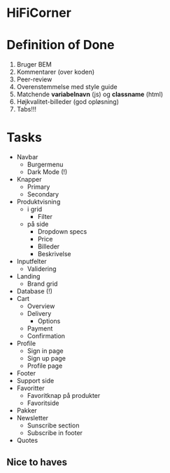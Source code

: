# HiFiCorner

# Definition of Done
1. Bruger BEM
2. Kommentarer (over koden)
3. Peer-review
4. Overenstemmelse med style guide
5. Matchende **variabelnavn** (js) og **classname** (html)
6. Højkvalitet-billeder (god opløsning)
7. Tabs!!!


# Tasks
- Navbar
  - Burgermenu
  - Dark Mode (!)
- Knapper
  - Primary
  - Secondary
- Produktvisning
  - i grid
    - Filter
  - på side
    - Dropdown specs
    - Price
    - Billeder
    - Beskrivelse
- Inputfelter
  - Validering
- Landing
  - Brand grid
- Database (!)
- Cart
  - Overview
  - Delivery
    - Options
  - Payment
  - Confirmation
- Profile
  - Sign in page
  - Sign up page
  - Profile page
- Footer
- Support side
- Favoritter
  - Favoritknap på produkter
  - Favoritside
- Pakker
- Newsletter
  - Sunscribe section
  - Subscribe in footer
- Quotes

## Nice to haves
